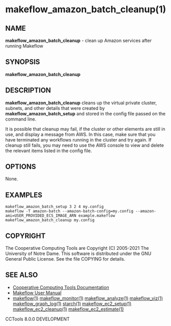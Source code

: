 






















# makeflow_amazon_batch_cleanup(1)

## NAME
**makeflow_amazon_batch_cleanup** - clean up Amazon services after running Makeflow

## SYNOPSIS
****makeflow_amazon_batch_cleanup <config-file>****

## DESCRIPTION

**makeflow_amazon_batch_cleanup** cleans up the virtual private cluster,
subnets, and other details that were created by **makeflow_amazon_batch_setup**
and stored in the config file passed on the command line.

It is possible that cleanup may fail, if the cluster or other elements
are still in use, and display a message from AWS.  In this case, make
sure that you have terminated any workflows running in the cluster and
try again.  If cleanup still fails, you may need to use the AWS console
to view and delete the relevant items listed in the config file.

## OPTIONS
None.

## EXAMPLES

```
makeflow_amazon_batch_setup 3 2 4 my.config
makeflow -T amazon-batch --amazon-batch-config=my.config --amazon-ami=USER_PROVIDED_ECS_IMAGE_ARN example.makeflow
makeflow_amazon_batch_cleanup my.config
```

## COPYRIGHT

The Cooperative Computing Tools are Copyright (C) 2005-2021 The University of Notre Dame.  This software is distributed under the GNU General Public License.  See the file COPYING for details.

## SEE ALSO


- [Cooperative Computing Tools Documentation]("../index.html")
- [Makeflow User Manual]("../makeflow.html")
- [makeflow(1)](makeflow.md) [makeflow_monitor(1)](makeflow_monitor.md) [makeflow_analyze(1)](makeflow_analyze.md) [makeflow_viz(1)](makeflow_viz.md) [makeflow_graph_log(1)](makeflow_graph_log.md) [starch(1)](starch.md) [makeflow_ec2_setup(1)](makeflow_ec2_setup.md) [makeflow_ec2_cleanup(1)](makeflow_ec2_cleanup.md) [makeflow_ec2_estimate(1)](makeflow_ec2_estimate.md)


CCTools 8.0.0 DEVELOPMENT
